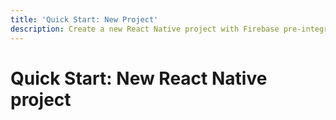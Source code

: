 ```yaml
---
title: 'Quick Start: New Project'
description: Create a new React Native project with Firebase pre-integrated
---
```


# Quick Start: New React Native project
